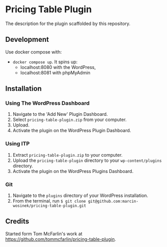 # Pricing Table Plugin

The description for the plugin scaffolded by this repository.

## Development

Use docker compose with:

* `docker compose up`. It spins up:
  * localhost:8080 with the WordPress,
  * localhost:8081 with phpMyAdmin

## Installation

### Using The WordPress Dashboard

1. Navigate to the 'Add New' Plugin Dashboard.
2. Select `pricing-table-plugin.zip` from your computer.
3. Upload.
4. Activate the plugin on the WordPress Plugin Dashboard.

### Using lTP

1. Extract `pricing-table-plugin.zip` to your computer.
2. Upload the `pricing-table-plugin` directory to your `wp-content/plugins` directory.
3. Activate the plugin on the WordPress Plugins Dashboard.

### Git

1. Navigate to the `plugins` directory of your WordPress installation.
2. From the terminal, run `$ git clone git@github.com:marcin-wosinek/pricing-table-plugin.git`

## Credits

Started form Tom McFarlin's work at
https://github.com/tommcfarlin/pricing-table-plugin.
